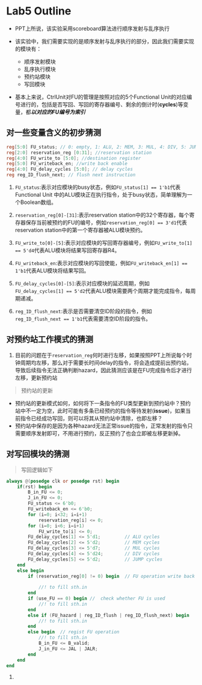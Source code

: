 # Lab5 Outline

+ PPT上所说，该实验采用scoreboard算法进行顺序发射与乱序执行

+ 该实验中，我们需要实现的是顺序发射与乱序执行的部分，因此我们需要实现的模块有：

  + 顺序发射模块
  + 乱序执行模块
  + 预约站模块
  + 写回模块

+ 基本上来说，CtrlUnit对FU的管理是按照对应的5个Functional Unit的对应编号进行的，包括是否写回、写回的寄存器编号、剩余的倒计时(**cycles**)等变量，都***以对应的FU编号为索引***

## 对一些变量含义的初步猜测

```Verilog
reg[5:0] FU_status; // 0: empty, 1: ALU, 2: MEM, 3: MUL, 4: DIV, 5: JUMP, boolean——FU_status[5]=1代表JUMP模块busy
reg[2:0] reservation_reg [0:31]; //reservation station
reg[4:0] FU_write_to [5:0]; //destination register
reg[5:0] FU_writeback_en; //write back enable
reg[4:0] FU_delay_cycles [5:0]; // delay cycles
reg reg_ID_flush_next; // flush next instruction
```

1. `FU_status`:表示对应模块的busy状态，例如`FU_status[1] == 1'b1`代表Functional Unit 中的ALU模块正在执行指令，处于busy状态，简单理解为一个Boolean数组。

2. `reservation_reg[0]-[31]`:表示reservation station中的32个寄存器，每个寄存器保存当前被预约的FU的编号，例如`reservation_reg[0] == 3'd1`代表reservation station中的第一个寄存器被ALU模块预约。

3. `FU_write_to[0]-[5]`:表示对应模块的写回寄存器编号，例如`FU_write_to[1] == 5'd4`代表ALU模块将结果写回寄存器R4。

4. `FU_writeback_en`:表示对应模块的写回使能，例如`FU_writeback_en[1] == 1'b1`代表ALU模块将结果写回。

5. `FU_delay_cycles[0]-[5]`:表示对应模块的延迟周期，例如`FU_delay_cycles[1] == 5'd2`代表ALU模块需要两个周期才能完成指令，每周期递减。

6. `reg_ID_flush_next`:表示是否需要清空ID阶段的指令，例如`reg_ID_flush_next == 1'b1`代表需要清空ID阶段的指令。

## 对预约站工作模式的猜测

1. 目前的问题在于`reservation_reg`何时进行左移，如果按照PPT上所说每个时钟周期均左移，那么对于需要长时间delay的指令，将会造成提前出预约站，导致后续指令无法正确判断hazard，因此猜测应该是在FU完成指令后才进行左移，更新预约站

> 预约站的更新
+ 预约站的更新模式如何，如何将下一条指令的FU类型更新到预约站中？预约站中不一定为空，此时可能有多条已经预约的指令等待发射(**issue**)，如果当前指令已经成功写回，则可以将其从预约站中清除，也即左移？
+ 预约站中保存的是因为各种hazard无法正常issue的指令，正常发射的指令只需要顺序发射即可，不用进行预约，反正预约了也会立即被左移更新掉。

## 对写回模块的猜测

> 写回逻辑如下
```Verilog
always @(posedge clk or posedge rst) begin
    if(rst) begin
        B_in_FU <= 0;
        J_in_FU <= 0;
        FU_status <= 6'b0;
        FU_writeback_en <= 6'b0;
        for (i=0; i<32; i=i+1)
            reservation_reg[i] <= 0;
        for (i=0; i<6; i=i+1)
            FU_write_to[i] <= 0;
        FU_delay_cycles[1] <= 5'd1;         // ALU cycles
        FU_delay_cycles[2] <= 5'd2;         // MEM cycles
        FU_delay_cycles[3] <= 5'd7;         // MUL cycles
        FU_delay_cycles[4] <= 5'd24;        // DIV cycles
        FU_delay_cycles[5] <= 5'd2;         // JUMP cycles
    end
    else begin
        if (reservation_reg[0] != 0) begin  // FU operation write back
            
            //! to fill sth.in
        end
        if (use_FU == 0) begin //  check whether FU is used 
            //! to fill sth.in
        end
        else if (FU_hazard | reg_ID_flush | reg_ID_flush_next) begin
            //! to fill sth.in
        end
        else begin  // regist FU operation
            //! to fill sth.in
            B_in_FU <= B_valid;
            J_in_FU <= JAL | JALR;
        end
    end
end
```
1. 

